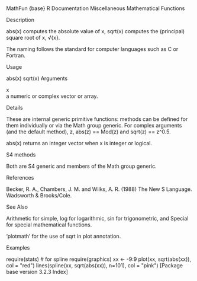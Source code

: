 # 
MathFun {base}	R Documentation
Miscellaneous Mathematical Functions

Description

abs(x) computes the absolute value of x, sqrt(x) computes the (principal) square root of x, √{x}.

The naming follows the standard for computer languages such as C or Fortran.

Usage

abs(x)
sqrt(x)
Arguments

x	
a numeric or complex vector or array.

Details

These are internal generic primitive functions: methods can be defined for them individually or via the Math group generic. For complex arguments (and the default method), z, abs(z) == Mod(z) and sqrt(z) == z^0.5.

abs(x) returns an integer vector when x is integer or logical.

S4 methods

Both are S4 generic and members of the Math group generic.

References

Becker, R. A., Chambers, J. M. and Wilks, A. R. (1988) The New S Language. Wadsworth & Brooks/Cole.

See Also

Arithmetic for simple, log for logarithmic, sin for trigonometric, and Special for special mathematical functions.

‘plotmath’ for the use of sqrt in plot annotation.

Examples

require(stats) # for spline
require(graphics)
xx <- -9:9
plot(xx, sqrt(abs(xx)),  col = "red")
lines(spline(xx, sqrt(abs(xx)), n=101), col = "pink")
[Package base version 3.2.3 Index]
